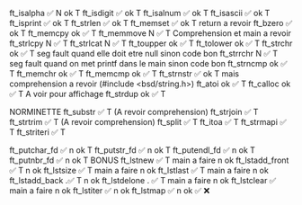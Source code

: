 ft_isalpha ✅  N ok T
ft_isdigit ✅  ok   T
ft_isalnum ✅  ok   T
ft_isascii ✅  ok   T
ft_isprint ✅  ok   T
ft_strlen  ✅  ok   T 
ft_memset  ✅   ok  T   return a revoir
ft_bzero   ✅   ok  T
ft_memcpy      ok ✅ T
ft_memmove      N ✅  T Comprehension et main a revoir
ft_strlcpy      N ✅  T
ft_strlcat      N ✅  T
ft_toupper     ok ✅  T
ft_tolower     ok ✅  T
ft_strchr      ok ✅  T  seg fault quand elle doit etre null sinon code bon
ft_strrchr     N  ✅  T  seg fault quand on met printf dans le main sinon code bon
ft_strncmp     ok ✅  T
ft_memchr      ok ✅  T
ft_memcmp      ok ✅  T
ft_strnstr ✅ ok      T mais comprehension a revoir (#include <bsd/string.h>)
ft_atoi        ok ✅ T
ft_calloc      ok  ✅ T A voir pour affichage
ft_strdup      ok  ✅ T

NORMINETTE
ft_substr   ✅   T   (A revoir comprehension)
ft_strjoin  ✅   T 
ft_strtrim  ✅   T  (A revoir comprehension)
ft_split    ✅   T
ft_itoa     ✅   T 
ft_strmapi  ✅   T
ft_striteri ✅  T

ft_putchar_fd ✅ n ok T
ft_putstr_fd  ✅ n ok T
ft_putendl_fd ✅ n ok T
ft_putnbr_fd  ✅ n ok  T
BONUS
ft_lstnew       ✅  T main a faire n ok
ft_lstadd_front ✅  T  n ok
ft_lstsize      ✅  T  main a faire n ok
ft_lstlast      ✅  T  main a faire n ok
ft_lstadd_back .✅  T n ok
ft_lstdelone .  ✅  T  main a faire    n ok
ft_lstclear     ✅    main a faire     n ok
ft_lstiter      ✅                   n ok
ft_lstmap       ✅                    n ok
✅ ❌
